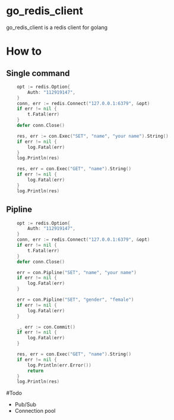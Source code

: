 # go_redis_client
go_redis_client is a redis client for golang

# How to

## Single command

```go
	opt := redis.Option{
		Auth: "112919147",
	}
	conn, err := redis.Connect("127.0.0.1:6379", &opt)
	if err != nil {
		t.Fatal(err)
	}
	defer conn.Close()

	res, err := con.Exec("SET", "name", "your name").String()
	if err != nil {
		log.Fatal(err)
	}
	log.Println(res)

	res, err = con.Exec("GET", "name").String()
	if err != nil {
		log.Fatal(err)
	}
	log.Println(res)
```

## Pipline

```go
	opt := redis.Option{
		Auth: "112919147",
	}
	conn, err := redis.Connect("127.0.0.1:6379", &opt)
	if err != nil {
		t.Fatal(err)
	}
	defer conn.Close()

	err = con.Pipline("SET", "name", "your name")
	if err != nil {
		log.Fatal(err)
	}

	err = con.Pipline("SET", "gender", "female")
	if err != nil {
		log.Fatal(err)
	}

	_, err := con.Commit()
	if err != nil {
		log.Fatal(err)
	}

	res, err = con.Exec("GET", "name").String()
	if err != nil {
		log.Println(err.Error())
		return
	}
	log.Println(res)
```

#Todo

* Pub/Sub
* Connection pool
